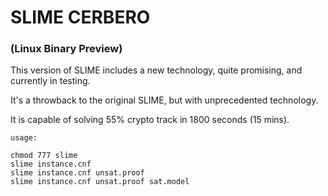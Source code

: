# SLIME CERBERO 

### (Linux Binary Preview)

This version of SLIME includes a new technology, quite promising, and currently in testing.

It's a throwback to the original SLIME, but with unprecedented technology.

It is capable of solving 55% crypto track in 1800 seconds (15 mins).

    usage:

    chmod 777 slime
    slime instance.cnf
    slime instance.cnf unsat.proof
    slime instance.cnf unsat.proof sat.model